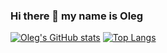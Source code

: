 ### Hi there 👋 my name is Oleg

[![Oleg's GitHub stats](https://github-readme-stats.vercel.app/api?username=olegrgv)](https://github.com/olegrgv/github-readme-stats)
[![Top Langs](https://github-readme-stats.vercel.app/api/top-langs/?username=olegrgv&langs_count=8)](https://github.com/olegrgv/github-readme-stats)



<!--
**olegrgv/olegrgv** is a ✨ _special_ ✨ repository because its `README.md` (this file) appears on your GitHub profile.

Here are some ideas to get you started:

- 🔭 I’m currently working on ...
- 🌱 I’m currently learning ...
- 👯 I’m looking to collaborate on ...
- 🤔 I’m looking for help with ...
- 💬 Ask me about ...
- 📫 How to reach me: ...
- 😄 Pronouns: ...
- ⚡ Fun fact: ...
-->
